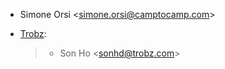 - Simone Orsi \<<simone.orsi@camptocamp.com>\>

- [Trobz](https://trobz.com):

  > - Son Ho \<<sonhd@trobz.com>\>
